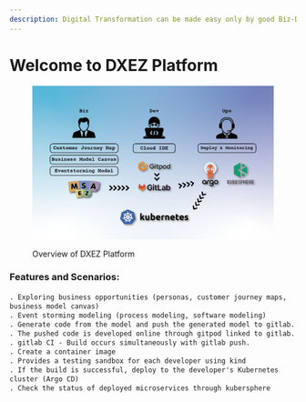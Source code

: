 ```yaml
---
description: Digital Transformation can be made easy only by good Biz-Dev-Ops' experiences
---
```


# Welcome to DXEZ Platform

<figure><img src=".gitbook/assets/KakaoTalk_Image_2023-11-01-13-30-54.png" alt=""><figcaption><p>Overview of DXEZ Platform</p></figcaption></figure>

### Features and Scenarios:

```
. Exploring business opportunities (personas, customer journey maps, business model canvas)
. Event storming modeling (process modeling, software modeling)
. Generate code from the model and push the generated model to gitlab.
. The pushed code is developed online through gitpod linked to gitlab.
. gitlab CI - Build occurs simultaneously with gitlab push.
. Create a container image
. Provides a testing sandbox for each developer using kind
. If the build is successful, deploy to the developer's Kubernetes cluster (Argo CD)
. Check the status of deployed microservices through kubersphere
```
